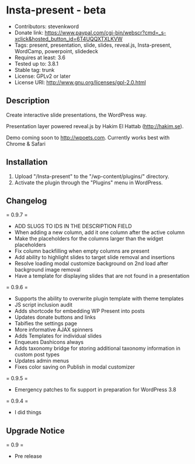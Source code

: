 Insta-present - beta
=================
* Contributors: stevenkword
* Donate link: https://www.paypal.com/cgi-bin/webscr?cmd=_s-xclick&hosted_button_id=6T4UQQXTXLKVW
* Tags: present, presentation, slide, slides, reveal.js, Insta-present, WordCamp, powerpoint, slidedeck
* Requires at least: 3.6
* Tested up to: 3.8.1
* Stable tag: trunk
* License: GPLv2 or later
* License URI: http://www.gnu.org/licenses/gpl-2.0.html

## Description ##

Create interactive slide presentations, the WordPress way.

Presentation layer powered reveal.js by Hakim El Hattab (http://hakim.se).

Demo coming soon to http://wpoets.com. Currently works best with Chrome & Safari

## Installation ##
1. Upload "/Insta-present" to the "/wp-content/plugins/" directory.
2. Activate the plugin through the "Plugins" menu in WordPress.

## Changelog ##
= 0.9.7 =
* ADD SLUGS TO IDS IN THE DESCRIPTION FIELD
* When adding a new column, add it one column after the active column
* Make the placeholders for the columns larger than the widget placeholders
* Fix column backfilling when empty columns are present
* Add ability to highlight slides to target slide removal and insertions
* Resolve loading modal customize background on 2nd load after background image removal
* Have a template for displaying slides that are not found in a presentation

= 0.9.6 =
* Supports the ability to overwrite plugin template with theme templates
* JS script inclusion audit
* Adds shortcode for embedding WP Present into posts
* Updates donate buttons and links
* Tabifies the settings page
* More informative AJAX spinners
* Adds Templates for individual slides
* Enqueues Dashicons always
* Adds taxonomy bridge for storing additional taxonomy information in custom post types
* Updates admin menus
* Fixes color saving on Publish in modal customizer

= 0.9.5 =
* Emergency patches to fix support in preparation for WordPress 3.8

= 0.9.4 =
* I did things

## Upgrade Notice ##
= 0.9 =
* Pre release

